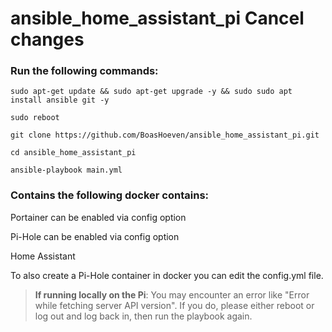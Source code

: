 # ansible_home_assistant_pi      Cancel changes


### Run the following commands:

```
sudo apt-get update && sudo apt-get upgrade -y && sudo sudo apt install ansible git -y
```

```
sudo reboot
```

```
git clone https://github.com/BoasHoeven/ansible_home_assistant_pi.git
```

```
cd ansible_home_assistant_pi
```

```
ansible-playbook main.yml
```

### Contains the following docker contains:

Portainer can be enabled via config option

Pi-Hole can be enabled via config option

Home Assistant

To also create a Pi-Hole container in docker you can edit the config.yml file.
<br>
> **If running locally on the Pi**: You may encounter an error like "Error while fetching server API version". If you do, please either reboot or log out and log back in, then run the playbook again.
